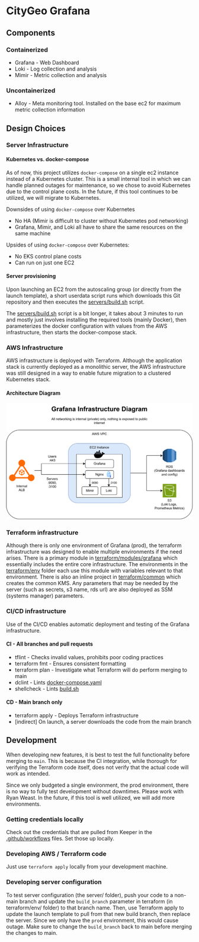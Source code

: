 # CityGeo Grafana

## Components

### Containerized

* Grafana - Web Dashboard
* Loki - Log collection and analysis
* Mimir - Metric collection and analysis

### Uncontainerized

* Alloy - Meta monitoring tool. Installed on the base ec2 for maximum metric collection information

## Design Choices

### Server Infrastructure

#### Kubernetes vs. docker-compose

As of now, this project utilizes `docker-compose` on a single ec2 instance instead of a Kubernetes cluster. This is a small internal tool in which we can handle planned outages for maintenance, so we chose to avoid Kubernetes due to the control plane costs. In the future, if this tool continues to be utilized, we will migrate to Kubernetes.

Downsides of using `docker-compose` over Kubernetes

* No HA (Mimir is difficult to cluster without Kubernetes pod networking)
* Grafana, Mimir, and Loki all have to share the same resources on the same machine

Upsides of using `docker-compose` over Kubernetes:

* No EKS control plane costs
* Can run on just one EC2

#### Server provisioning

Upon launching an EC2 from the autoscaling group (or directly from the launch template), a short userdata script runs which downloads this Git repository and then executes the [servers/build.sh](server/build.sh) script.

The [servers/build.sh](servers/build.sh) script is a bit longer, it takes about 3 minutes to run and mostly just involves installing the required tools (mainly Docker), then parameterizes the docker configuration with values from the AWS infrastructure, then starts the docker-compose stack.

### AWS Infrastructure

AWS infrastructure is deployed with Terraform. Although the application stack is currently deployed as a monolithic server, the AWS infrastructure was still designed in a way to enable future migration to a clustered Kubernetes stack.

#### Architecture Diagram

![architecture diagram](docs/arch_diagram.svg)

### Terraform infrastructure

Although there is only one environment of Grafana (prod), the terraform infrastructure was designed to enable multiple environments if the need arises. There is a primary module in [terraform/modules/grafana](terraform/modules/grafana) which essentially includes the entire core infrastructure. The environments in the [terraform/env](terraform/env) folder each use this module with variables relevant to that environment. There is also an inline project in [terraform/common](terraform/common) which creates the common KMS. Any parameters that may be needed by the server (such as secrets, s3 name, rds url) are also deployed as SSM (systems manager) parameters.

### CI/CD infrastructure

Use of the CI/CD enables automatic deployment and testing of the Grafana infrastructure.

#### CI - All branches and pull requests

* tflint - Checks invalid values, prohibits poor coding practices
* terraform fmt - Ensures consistent formatting
* terraform plan - Investigate what Terraform will do perform merging to main
* dclint - Lints [docker-compose.yaml](server/docker/docker-compose.yaml)
* shellcheck - Lints [build.sh](server/build.sh)

#### CD - Main branch only

* terraform apply - Deploys Terraform infrastructure
* [indirect] On launch, a server downloads the code from the main branch

## Development

When developing new features, it is best to test the full functionality before merging to `main`. This is because the CI integration, while thorough for verifying the Terraform code itself, does not verify that the actual code will work as intended.

Since we only budgeted a single environment, the prod environment, there is no way to fully test development without downtimes. Please work with Ryan Weast. In the future, if this tool is well utilized, we will add more environments.

### Getting credentials locally

Check out the credentials that are pulled from Keeper in the [.github/workflows](.github/workflows) files. Set those up locally.

### Developing AWS / Terraform code

Just use `terraform apply` locally from your development machine.

### Developing server configuration

To test server configuration (the server/ folder), push your code to a non-main branch and update the `build_branch` parameter in terraform (in terraform/env/ folder) to that branch name. Then, use Terraform apply to update the launch template to pull from that new build branch, then replace the server. Since we only have the `prod` environment, this would cause outage. Make sure to change the `build_branch` back to main before merging the changes to main.
